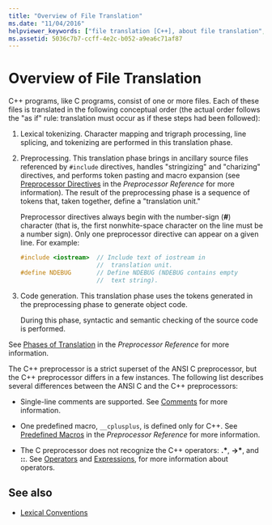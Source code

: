 ```yaml
---
title: "Overview of File Translation"
ms.date: "11/04/2016"
helpviewer_keywords: ["file translation [C++], about file translation", "translation [C++]", "translation phases", "files [C++], translation", "programs [C++], lexical conventions of", "preprocessing translation phase"]
ms.assetid: 5036c7b7-ccff-4e2c-b052-a9ea6c71af87
---
```

# Overview of File Translation

C++ programs, like C programs, consist of one or more files. Each of these files is translated in the following conceptual order (the actual order follows the "as if" rule: translation must occur as if these steps had been followed):

1. Lexical tokenizing. Character mapping and trigraph processing, line splicing, and tokenizing are performed in this translation phase.

1. Preprocessing. This translation phase brings in ancillary source files referenced by `#include` directives, handles "stringizing" and "charizing" directives, and performs token pasting and macro expansion (see [Preprocessor Directives](../preprocessor/preprocessor-directives.md) in the *Preprocessor Reference* for more information). The result of the preprocessing phase is a sequence of tokens that, taken together, define a "translation unit."

   Preprocessor directives always begin with the number-sign (**#**) character (that is, the first nonwhite-space character on the line must be a number sign). Only one preprocessor directive can appear on a given line. For example:

    ```cpp
    #include <iostream>  // Include text of iostream in
                         //  translation unit.
    #define NDEBUG       // Define NDEBUG (NDEBUG contains empty
                         //  text string).
    ```

1. Code generation. This translation phase uses the tokens generated in the preprocessing phase to generate object code.

   During this phase, syntactic and semantic checking of the source code is performed.

See [Phases of Translation](../preprocessor/phases-of-translation.md) in the *Preprocessor Reference* for more information.

The C++ preprocessor is a strict superset of the ANSI C preprocessor, but the C++ preprocessor differs in a few instances. The following list describes several differences between the ANSI C and the C++ preprocessors:

- Single-line comments are supported. See [Comments](../cpp/comments-cpp.md) for more information.

- One predefined macro, `__cplusplus`, is defined only for C++. See [Predefined Macros](../preprocessor/predefined-macros.md) in the *Preprocessor Reference* for more information.

- The C preprocessor does not recognize the C++ operators: **.**<strong>\*</strong>, **->**<strong>\*</strong>, and **::**. See [Operators](../cpp/cpp-built-in-operators-precedence-and-associativity.md) and [Expressions](../cpp/expressions-cpp.md), for more information about operators.

## See also

- [Lexical Conventions](../cpp/lexical-conventions.md)
